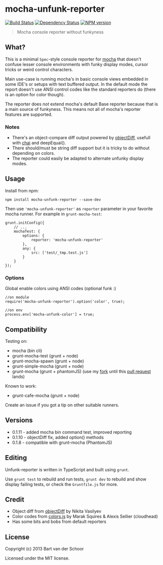 # mocha-unfunk-reporter
[![Build Status](https://secure.travis-ci.org/Bartvds/mocha-unfunk-reporter.png?branch=master)](http://travis-ci.org/Bartvds/mocha-unfunk-reporter) [![Dependency Status](https://gemnasium.com/Bartvds/mocha-unfunk-reporter.png)](https://gemnasium.com/Bartvds/mocha-unfunk-reporter) [![NPM version](https://badge.fury.io/js/mocha-unfunk-reporter.png)](http://badge.fury.io/js/mocha-unfunk-reporter)

> Mocha console reporter without funkyness

## What?

This is a minimal `Spec`-style console reporter for [mocha](http://visionmedia.github.io/mocha/) that doesn't confuse lesser console environments with funky display modes, cursor tricks or weird control characters.

Main use-case is running mocha's in basic console views embedded in some IDE's or setups with text buffered output. In the default mode the report doesn't use ANSI control codes like the standard reporters do (there is an option for color though).

The reporter does *not* extend mocha's default Base reporter because that is a main source of funkyness. This means not all of mocha's reporter features are supported.

### Notes

* There's an object-compare diff output powered by [objectDiff](https://github.com/NV/objectDiff.js), usefull with [chai](http://chaijs.com/) and deepEqual().
* There should/must be string diff support but it is tricky to do without depending on colors.
* The reporter could easily be adapted to alternate unfunky display modes.

## Usage
Install from npm:

````
npm install mocha-unfunk-reporter --save-dev
```` 

Then use `'mocha-unfunk-reporter'` as `reporter` parameter in your favorite mocha runner. For example in `grunt-mocha-test`:

````
grunt.initConfig({
	// ...
	mochaTest: {
		options: {
			reporter: 'mocha-unfunk-reporter'
		},
		any: {
			src: ['test/_tmp.test.js']
		}
	}
});
````

### Options

Global enable colors using ANSI codes (optional funk :)

````
//on module
require('mocha-unfunk-reporter').option('color', true);

//on env
process.env['mocha-unfunk-color'] = true;
````

## Compatibility

Testing on:

* mocha (bin cli)
* grunt-mocha-test (grunt + node)
* grunt-mocha-spawn (grunt + node)
* grunt-simple-mocha (grunt + node)
* grunt-mocha (grunt + phantomJS) (use my [fork](https://github.com/Bartvds/grunt-mocha) until this [pull request](https://github.com/kmiyashiro/grunt-mocha/pull/74) lands)

Known to work:

* grunt-cafe-mocha (grunt + node)

Create an issue if you got a tip on other suitable runners. 

## Versions

* 0.1.11 - added mocha bin command test, improved reporting
* 0.1.10 - objectDiff fix, added option() methods
* 0.1.8 - compatible with grunt-mocha (PhantomJS)

## Editing

Unfunk-reporter is written in TypeScript and built using `grunt`.

Use `grunt test` to rebuild and run tests, `grunt dev` to rebuild and show display failing tests, or check the `Gruntfile.js` for more.

## Credit

* Object diff from [objectDiff](https://github.com/NV/objectDiff.js) by Nikita Vasilyev
* Color codes from [colors.js](https://github.com/marak/colors.js/) by Marak Squires & Alexis Sellier (cloudhead)
* Has some bits and bobs from default reporters

## License

Copyright (c) 2013 Bart van der Schoor

Licensed under the MIT license.
